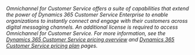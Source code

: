*Omnichannel for Customer Service offers a suite of capabilities that extend the power of Dynamics 365 Customer Service Enterprise to enable organizations to instantly connect and engage with their customers across digital messaging channels. An additional license is required to access Omnichannel for Customer Service. For more information, see the [Dynamics 365 Customer Service pricing overview](https://dynamics.microsoft.com/en-us/customer-service/overview/#pricing) and [Dynamics 365 Customer Service pricing plan](https://dynamics.microsoft.com/en-us/pricing/customer-service/#plans) pages.*

